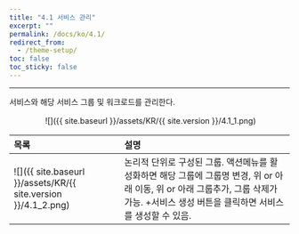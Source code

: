 ```yaml
---
title: "4.1 서비스 관리"
excerpt: ""
permalink: /docs/ko/4.1/
redirect_from:
  - /theme-setup/
toc: false
toc_sticky: false
---
```


---
서비스와 해당 서비스 그룹 및 워크로드를 관리한다.

ㅤㅤㅤㅤㅤ![]({{ site.baseurl }}/assets/KR/{{ site.version }}/4.1_1.png)

| **목록** | **설명** |
| :--- | :--- |
| ![]({{ site.baseurl }}/assets/KR/{{ site.version }}/4.1_2.png) | 논리적 단위로 구성된 그룹. 액션메뉴를 활성화하면 해당 그룹에 그룹명 변경, 위 or 아래 이동, 위 or 아래 그룹추가, 그룹 삭제가 가능. +서비스 생성 버튼을 클릭하면 서비스를 생성할 수 있음. |
